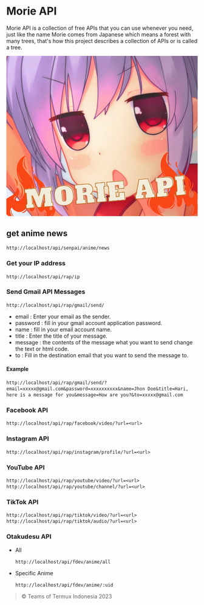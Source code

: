 # Morie API

Morie API is a collection of free APIs that you can use whenever you need, just like the name Morie comes from Japanese which means a forest with many trees, that's how this project describes a collection of APIs or is called a tree.



<div align="center">
    <img src="/icon.png" alt="icon">
</div>


## get anime news

```url
http://localhost/api/senpai/anime/news
```



### Get your IP address

```url
http://localhost/api/rap/ip
```

### Send Gmail API Messages

```url
http://localhost/api/rap/gmail/send/
```

-   email : Enter your email as the sender.
-   password : fill in your gmail account application password.
-   name : fill in your email account name.
-   title : Enter the title of your message.
-   message : the contents of the message what you want to send change the text or html code.
-   to : Fill in the destination email that you want to send the message to.

#### Example

```url
http://localhost/api/rap/gmail/send/?email=xxxxx@gmail.com&password=xxxxxxxxxx&name=Jhon Doe&title=Hari, here is a message for you&message=How are you?&to=xxxxx@gmail.com
```

### Facebook API

```url
http://localhost/api/rap/facebook/video/?url=<url>
```

### Instagram API

```url
http://localhost/api/rap/instagram/profile/?url=<url>
```

### YouTube API

```url
http://localhost/api/rap/youtube/video/?url=<url>
http://localhost/api/rap/youtube/channel/?url=<url>
```

### TikTok API

```url
http://localhost/api/rap/tiktok/video/?url=<url>
http://localhost/api/rap/tiktok/audio/?url=<url>
```


### Otakudesu API

- All
  ```url
  http://localhost/api/fdev/anime/all
  ```
- Specific Anime
  ```url
  http://localhost/api/fdev/anime/:uid
  ```



> © Teams of Termux Indonesia 2023